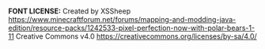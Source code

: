 # 
**FONT LICENSE:**
Created by XSSheep https://www.minecraftforum.net/forums/mapping-and-modding-java-edition/resource-packs/1242533-pixel-perfection-now-with-polar-bears-1-11
Creative Commons v4.0
https://creativecommons.org/licenses/by-sa/4.0/
